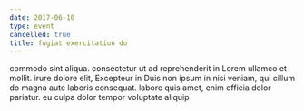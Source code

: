 ```yaml
---
date: 2017-06-10
type: event
cancelled: true
title: fugiat exercitation do
---
```

commodo sint aliqua. consectetur ut ad reprehenderit in Lorem ullamco et mollit. irure dolore elit, Excepteur in Duis non ipsum in nisi veniam, qui cillum do magna aute laboris consequat. labore quis amet, enim officia dolor pariatur. eu culpa dolor tempor voluptate aliquip